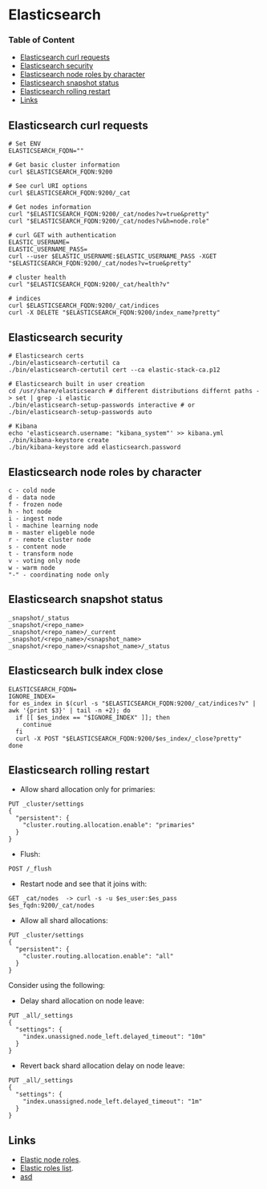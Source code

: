 # Elasticsearch

### Table of Content
* [Elasticsearch curl requests](#elasticsearch-curl-requests)
* [Elasticsearch security](#elasticsearch-security)
* [Elasticsearch node roles by character](#elasticsearch-node-roles-by-character)
* [Elasticsearch snapshot status](#elasticsearch-snapshot-status)
* [Elasticsearch rolling restart](#elasticsearch-rolling-restart)
* [Links](#links)

## Elasticsearch curl requests

```
# Set ENV
ELASTICSEARCH_FQDN=""

# Get basic cluster information
curl $ELASTICSEARCH_FQDN:9200

# See curl URI options
curl $ELASTICSEARCH_FQDN:9200/_cat

# Get nodes information
curl "$ELASTICSEARCH_FQDN:9200/_cat/nodes?v=true&pretty"
curl "$ELASTICSEARCH_FQDN:9200/_cat/nodes?v&h=node.role"

# curl GET with authentication
ELASTIC_USERNAME=
ELASTIC_USERNAME_PASS=
curl --user $ELASTIC_USERNAME:$ELASTIC_USERNAME_PASS -XGET "$ELASTICSEARCH_FQDN:9200/_cat/nodes?v=true&pretty"

# cluster health
curl "$ELASTICSEARCH_FQDN:9200/_cat/health?v"

# indices
curl $ELASTICSEARCH_FQDN:9200/_cat/indices
curl -X DELETE "$ELASTICSEARCH_FQDN:9200/index_name?pretty"
```


## Elasticsearch security

```
# Elasticsearch certs
./bin/elasticsearch-certutil ca
./bin/elasticsearch-certutil cert --ca elastic-stack-ca.p12

# Elasticsearch built in user creation
cd /usr/share/elasticsearch # different distributions differnt paths -> set | grep -i elastic
./bin/elasticsearch-setup-passwords interactive # or ./bin/elasticsearch-setup-passwords auto

# Kibana
echo 'elasticsearch.username: "kibana_system"' >> kibana.yml
./bin/kibana-keystore create
./bin/kibana-keystore add elasticsearch.password
```


## Elasticsearch node roles by character

```
c - cold node
d - data node
f - frozen node
h - hot node
i - ingest node
l - machine learning node
m - master eligeble node
r - remote cluster node
s - content node
t - transform node
v - voting only node
w - warm node
"-" - coordinating node only
```


## Elasticsearch snapshot status

```
_snapshot/_status
_snapshot/<repo_name>
_snapshot/<repo_name>/_current
_snapshot/<repo_name>/<snapshot_name>
_snapshot/<repo_name>/<snapshot_name>/_status
```


## Elasticsearch bulk index close

```
ELASTICSEARCH_FQDN=
IGNORE_INDEX=
for es_index in $(curl -s "$ELASTICSEARCH_FQDN:9200/_cat/indices?v" | awk '{print $3}' | tail -n +2); do
  if [[ $es_index == "$IGNORE_INDEX" ]]; then
    continue
  fi
  curl -X POST "$ELASTICSEARCH_FQDN:9200/$es_index/_close?pretty"
done
```


## Elasticsearch rolling restart
* Allow shard allocation only for primaries:
```
PUT _cluster/settings
{
  "persistent": {
    "cluster.routing.allocation.enable": "primaries"
  }
}
```

* Flush:
```
POST /_flush
```

* Restart node and see that it joins with:
```
GET _cat/nodes  -> curl -s -u $es_user:$es_pass $es_fqdn:9200/_cat/nodes
```

* Allow all shard allocations:
```
PUT _cluster/settings
{
  "persistent": {
    "cluster.routing.allocation.enable": "all"
  }
}
```

Consider using the following:  
* Delay shard allocation on node leave:
```
PUT _all/_settings
{
  "settings": {
    "index.unassigned.node_left.delayed_timeout": "10m"
  }
}
```

* Revert back shard allocation delay on node leave:
```
PUT _all/_settings
{
  "settings": {
    "index.unassigned.node_left.delayed_timeout": "1m"
  }
}
```

## Links

* [Elastic node roles](https://www.elastic.co/guide/en/elasticsearch/reference/current/cat-nodes.html).
* [Elastic roles list](https://www.elastic.co/guide/en/elasticsearch/reference/6.8/security-privileges.html).
* [asd](https://www.codecademy.com/learn/learn-git)
